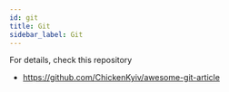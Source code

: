 ```yaml
---
id: git
title: Git
sidebar_label: Git
---
```


For details, check this repository
- https://github.com/ChickenKyiv/awesome-git-article
